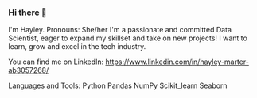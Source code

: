### Hi there 👋

I'm Hayley. 
Pronouns: She/her
I'm a passionate and committed Data Scientist, eager to expand my skillset and take on new projects! I want to learn, grow and excel in the tech industry.

You can find me on LinkedIn: https://www.linkedin.com/in/hayley-marter-ab3057268/ 

Languages and Tools:
Python
Pandas
NumPy
Scikit_learn
Seaborn
